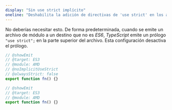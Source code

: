 ```yaml
---
display: "Sin use strict implícito"
oneline: "Deshabilita la adición de directivas de 'use strict' en los archivos JavaScript emitidos."
---
```


No deberías necesitar esto. De forma predeterminada, cuando se emite un archivo de módulo a un destino que no es *ES6*, *TypeScript* emite un prólogo `"use strict";` en la parte superior del archivo.
Esta configuración desactiva el prólogo.

```ts twoslash
// @showEmit
// @target: ES3
// @module: AMD
// @noImplicitUseStrict
// @alwaysStrict: false
export function fn() {}
```

```ts twoslash
// @showEmit
// @target: ES3
// @module: AMD
export function fn() {}
```
